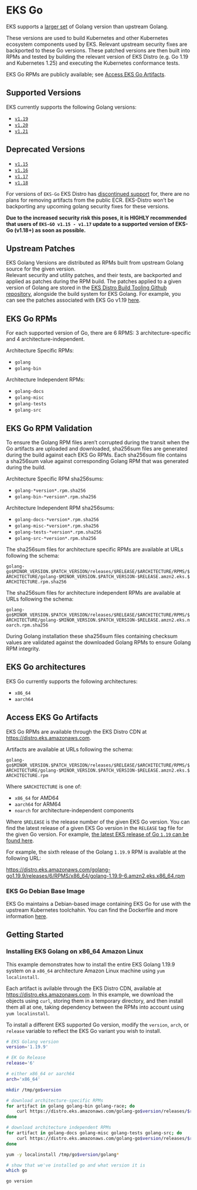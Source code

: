 # EKS Go
EKS supports a [larger set](#supported-versions) of Golang version than upstream Golang. 

These versions are used to build Kubernetes and other Kubernetes ecosystem components used by EKS. 
Relevant upstream security fixes are backported to these Go versions. 
These patched versions are then built into RPMs and tested by building the relevant version of EKS Distro (e.g. Go 1.19 and Kubernetes 1.25) 
and executing the Kubernetes conformance tests.

EKS Go RPMs are publicly available; see [Access EKS Go Artifacts](#access-eks-go-artifacts). 


## Supported Versions
EKS currently supports the following Golang versions:
- [`v1.19`](./1.19/GIT_TAG)
- [`v1.20`](./1.20/GIT_TAG)
- [`v1.21`](./1.21/GIT_TAG)


## Deprecated Versions
- [`v1.15`](./1.15/GIT_TAG)
- [`v1.16`](./1.16/GIT_TAG)
- [`v1.17`](./1.16/GIT_TAG)
- [`v1.18`](./1.18/GIT_TAG)

For versions of `EKS-Go` EKS Distro has [discontinued support](#deprecated-versions) for, there are no plans for removing artifacts from the public ECR. EKS-Distro 
won’t be backporting any upcoming golang security fixes for these versions.

**Due to the increased security risk this poses, it is HIGHLY recommended that users of `EKS-GO v1.15 - v1.17` update to a supported version of EKS-Go (v1.18+) as soon as possible.**


## Upstream Patches
EKS Golang Versions are distributed as RPMs built from upstream Golang source for the given version.  
Relevant security and utility patches, and their tests, are backported and applied as patches during the RPM build.
The patches applied to a given version of Golang are stored in the [EKS Distro Build Tooling Github repository](https://github.com/aws/eks-distro-build-tooling/tree/main/projects/golang/go), alongside the build system for EKS Golang. For example, you can see the patches associated with EKS Go v1.19 [here](https://github.com/aws/eks-distro-build-tooling/tree/main/projects/golang/go/1.19/patches).

## EKS Go RPMs
For each supported version of Go, there are 6 RPMS: 3 architecture-specific and 4 architecture-independent.

Architecture Specific RPMs:
- `golang`
- `golang-bin`

Architecture Independent RPMs:
- `golang-docs`
- `golang-misc`
- `golang-tests`
- `golang-src`

## EKS Go RPM Validation
To ensure the Golang RPM files aren’t corrupted during the transit when the Go artifacts are uploaded and downloaded, sha256sum files are generated during the build against each EKS Go RPMs. Each sha256sum file contains a sha256sum value against corresponding Golang RPM that was generated during the build.

Architecture Specific RPM sha256sums:
- `golang-*version*.rpm.sha256`
- `golang-bin-*version*.rpm.sha256`

Architecture Independent RPM sha256sums:
- `golang-docs-*version*.rpm.sha256`
- `golang-misc-*version*.rpm.sha256`
- `golang-tests-*version*.rpm.sha256`
- `golang-src-*version*.rpm.sha256`

The sha256sum files for architecture specific RPMs are available at URLs following the schema:

`golang-go$MINOR_VERSION.$PATCH_VERSION/releases/$RELEASE/$ARCHITECTURE/RPMS/$ARCHITECTURE/golang-$MINOR_VERSION.$PATCH_VERSION-$RELEASE.amzn2.eks.$ARCHITECTURE.rpm.sha256`

The sha256sum files for architecture independent RPMs are available at URLs following the schema:

`golang-go$MINOR_VERSION.$PATCH_VERSION/releases/$RELEASE/$ARCHITECTURE/RPMS/$ARCHITECTURE/golang-$MINOR_VERSION.$PATCH_VERSION-$RELEASE.amzn2.eks.noarch.rpm.sha256`

During Golang installation these sha256sum files containing checksum values are validated against the downloaded Golang RPMs to ensure Golang RPM integrity.

## EKS Go architectures
EKS Go currently supports the following architectures:
- `x86_64`
- `aarch64`

## Access EKS Go Artifacts

EKS Go RPMs are available through the EKS Distro CDN at https://distro.eks.amazonaws.com.

Artifacts are available at URLs following the schema:

`golang-go$MINOR_VERSION.$PATCH_VERSION/releases/$RELEASE/$ARCHITECTURE/RPMS/$ARCHITECTURE/golang-$MINOR_VERSION.$PATCH_VERSION-$RELEASE.amzn2.eks.$ARCHITECTURE.rpm`

Where `$ARCHITECTURE` is one of:
- `x86_64` for AMD64
- `aarch64` for ARM64
- `noarch` for architecture-independent components

Where `$RELEASE` is the release number of the given EKS Go version. 
You can find the latest release of a given EKS Go version in the `RELEASE` tag file for the given Go version. 
For example, [the latest EKS release of Go `1.19` can be found here](./1.19/RELEASE). 

For example, the sixth release of the Golang `1.19.9` RPM is available at the following URL:

https://distro.eks.amazonaws.com/golang-go1.19.9/releases/6/RPMS/x86_64/golang-1.19.9-6.amzn2.eks.x86_64.rpm

### EKS Go Debian Base Image
EKS Go maintains a Debian-based image containing EKS Go for use with the upstream Kubernetes toolchahin.
You can find the Dockerfile and more information [here](https://github.com/aws/eks-distro-build-tooling/tree/main/projects/golang/go/docker/debianBase).


## Getting Started
### Installing EKS Golang on x86_64 Amazon Linux

This example demonstrates how to install the entire EKS Golang 1.19.9 system on a `x86_64` architecture Amazon Linux machine using `yum localinstall`.

Each artifact is avilable through the EKS Distro CDN, available at https://distro.eks.amazonaws.com. 
In this example, we download the objects using `curl`, storing them in a temporary directory, 
and then install them all at one, taking dependency between the RPMs into account using `yum localinstall`. 

To install a different EKS supported Go version, modify the `version`, `arch`, or `release` variable to reflect the EKS Go variant you wish to install.

```bash
# EKS Golang version
version='1.19.9'

# EK Go Release
release='6'

# either x86_64 or aarch64
arch='x86_64'

mkdir /tmp/go$version

# download architecture-specific RPMs
for artifact in golang golang-bin golang-race; do
    curl https://distro.eks.amazonaws.com/golang-go$version/releases/$release/$arch/RPMS/$arch/$artifact-$version-$release.amzn2.eks.$arch.rpm -o /tmp/go$version/$artifact-$version-$release.amzn2.eks.$arch.rpm
done

# download architecture independent RPMs
for artifact in golang-docs golang-misc golang-tests golang-src; do
    curl https://distro.eks.amazonaws.com/golang-go$version/releases/$release/$arch/RPMS/noarch/$artifact-$version-$release.amzn2.eks.noarch.rpm -o /tmp/go$version/$artifact-$version-$release.amzn2.eks.noarch.rpm
done

yum -y localinstall /tmp/go$version/golang*

# show that we've installed go and what version it is
which go

go version
```
